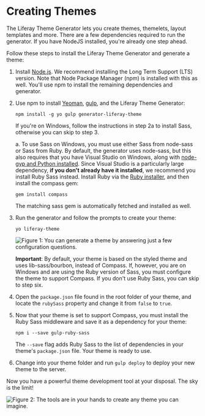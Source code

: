 # Creating Themes [](id=creating-themes)

The Liferay Theme Generator lets you create themes, themelets, layout templates 
and more. There are a few dependencies required to run the generator. If you 
have NodeJS installed, you're already one step ahead. 

Follow these steps to install the Liferay Theme Generator and generate a theme:

1.  Install [Node.js](http://nodejs.org/). We recommend installing the Long Term 
    Support (LTS) version. Note that Node Package Manager (npm) is installed 
    with this as well. You'll use npm to install the remaining dependencies and 
    generator. 

2.  Use npm to install 
    [Yeoman](http://yeoman.io/), 
    [gulp](https://gulpjs.com/), 
    and the Liferay Theme Generator:

        npm install -g yo gulp generator-liferay-theme
 
    If you're on Windows, follow the instructions in step 2a to install Sass, 
    otherwise you can skip to step 3.

    a.  To use Sass on Windows, you must use either Sass from node-sass or Sass 
        from Ruby. By default, the generator uses node-sass, but this also 
        requires that you have Visual Studio on Windows, along with 
        [node-gyp and Python installed](https://github.com/nodejs/node-gyp#installation). 
        Since Visual Studio is a particularly large dependency, **if you don't 
        already have it installed**, we recommend you install Ruby Sass instead. 
        Install Ruby via the 
        [Ruby installer](http://rubyinstaller.org/), 
        and then install the compass gem:

        gem install compass
 
    The matching sass gem is automatically fetched and installed as well. 

3.  Run the generator and follow the prompts to create your theme:

        yo liferay-theme

    ![Figure 1: You can generate a theme by answering just a few configuration questions.](../../../../images/theme-generator-theme-prompt.png)

    **Important**: By default, your theme is based on the styled theme and uses
    lib-sass/bourbon, instead of Compass. If, however, you are on Windows and
    are using the Ruby version of Sass, you must configure the theme to support
    Compass. If you don't use Ruby Sass, you can skip to step six. 

4.  Open the `package.json` file found in the root folder of your theme, and 
    locate the `rubySass` property and change it from `false` to `true`. 
 
5.  Now that your theme is set to support Compass, you must install the Ruby 
    Sass middleware and save it as a dependency for your theme:

        npm i --save gulp-ruby-sass

    The `--save` flag adds Ruby Sass to the list of dependencies in your theme's 
    `package.json` file. Your theme is ready to use. 

6.  Change into your theme folder and run `gulp deploy` to deploy your new theme
    to the server.
 
Now you have a powerful theme development tool at your disposal. The sky is the 
limit!

![Figure 2: The tools are in your hands to create any theme you can imagine.](../../../../images/theme-generator-theme-example.png)
